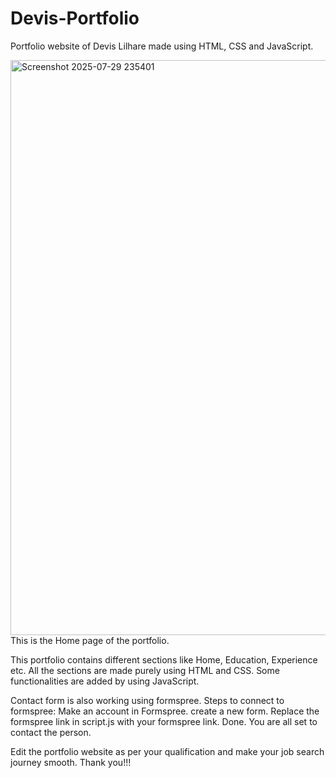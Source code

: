 # Devis-Portfolio
Portfolio website of Devis Lilhare made using HTML, CSS and JavaScript.

<img width="1911" height="920" alt="Screenshot 2025-07-29 235401" src="https://github.com/user-attachments/assets/5b12e06b-c9ce-48b5-a00b-1a427630cd60" />
This is the Home page of the portfolio.

This portfolio contains different sections like Home, Education, Experience etc.
All the sections are made purely using HTML and CSS.
Some functionalities are added by using JavaScript.

Contact form is also working using formspree.
Steps to connect to formspree:
Make an account in Formspree.
create a new form.
Replace the formspree link in script.js with your formspree link.
Done.
You are all set to contact the person.

Edit the portfolio website as per your qualification and make your job search journey smooth.
Thank you!!!

